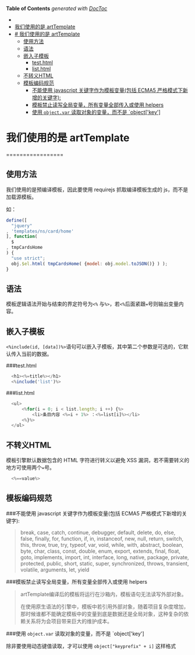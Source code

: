 <!-- START doctoc generated TOC please keep comment here to allow auto update -->
<!-- DON'T EDIT THIS SECTION, INSTEAD RE-RUN doctoc TO UPDATE -->
**Table of Contents**  *generated with [DocToc](http://doctoc.herokuapp.com/)*

- [](#)
- [我们使用的是 artTemplate](#我们使用的是-arttemplate)
- [# 我们使用的是 artTemplate](##-我们使用的是-arttemplate)
  - [使用方法](#使用方法)
  - [语法](#语法)
  - [嵌入子模板](#嵌入子模板)
    - [test.html](#testhtml)
    - [list.html](#listhtml)
  - [不转义HTML](#不转义html)
  - [模板编码规范](#模板编码规范)
    - [不能使用 javascript 关键字作为模板变量(包括 ECMA5 严格模式下新增的关键字):](#不能使用-javascript-关键字作为模板变量包括-ecma5-严格模式下新增的关键字)
    - [模板禁止读写全局变量，所有变量全部传入或使用 helpers](#模板禁止读写全局变量，所有变量全部传入或使用-helpers)
    - [使用 `object.var` 读取对象的变量，而不是 `object['key']](#使用-objectvar-读取对象的变量，而不是-objectkey)

<!-- END doctoc generated TOC please keep comment here to allow auto update -->

# 我们使用的是 artTemplate
=================


## 使用方法
我们使用的是预编译模板，因此要使用 requirejs 抓取编译模板生成的 js，而不是加载源模板。

如：

```javascript
define([
  "jquery"
, 'templates/ns/card/home'
], function(
  $
, tmpCardsHome
) {
  "use strict";
  obj.$el.html( tmpCardsHome( {model: obj.model.toJSON()} ) );
}
```
  
## 语法
模板逻辑语法开始与结束的界定符号为``<%`` 与``%>``，若``<%``后面紧跟``=``号则输出变量内容。

## 嵌入子模板

``<%include(id, [data])%>``语句可以嵌入子模板，其中第二个参数是可选的，它默认传入当前的数据。

###test.html

```javascript
  <h1><%=title%></h1>
  <%include('list')%>
```
  
###list.html

```javascript
  <ul>
      <%for(i = 0; i < list.length; i ++) {%>
          <li>条目内容 <%=i + 1%> ：<%=list[i]%></li>
      <%}%>
  </ul>
```
  

## 不转义HTML

模板引擎默认数据包含的 HTML 字符进行转义以避免 XSS 漏洞，若不需要转义的地方可使用两个``=``号。

```javascript
  <%==value%>
```


## 模板编码规范

###不能使用 javascript 关键字作为模板变量(包括 ECMA5 严格模式下新增的关键字):

> break, case, catch, continue, debugger, default, delete, do, else, false, finally, for, function, if, in, instanceof, new, null, return, switch, this, throw, true, try, typeof, var, void, while, with, abstract, boolean, byte, char, class, const, double, enum, export, extends, final, float, goto, implements, import, int, interface, long, native, package, private, protected, public, short, static, super, synchronized, throws, transient, volatile, arguments, let, yield

###模板禁止读写全局变量，所有变量全部传入或使用 helpers


> artTemplate编译后的模板将运行在沙箱内，模板语句无法读写外部对象。
> 
> 在使用原生语法的引擎中，模板中若引用外部对象，随着项目复杂度增加，那时候谁都不能确定模板中的变量到底是数据还是全局对象，这种复杂的依赖关系将为会项目带来巨大的维护成本。



###使用 `object.var` 读取对象的变量，而不是 `object['key']

除非要使用动态键值读取，才可以使用 `object["keyprefix" + i]` 这样格式